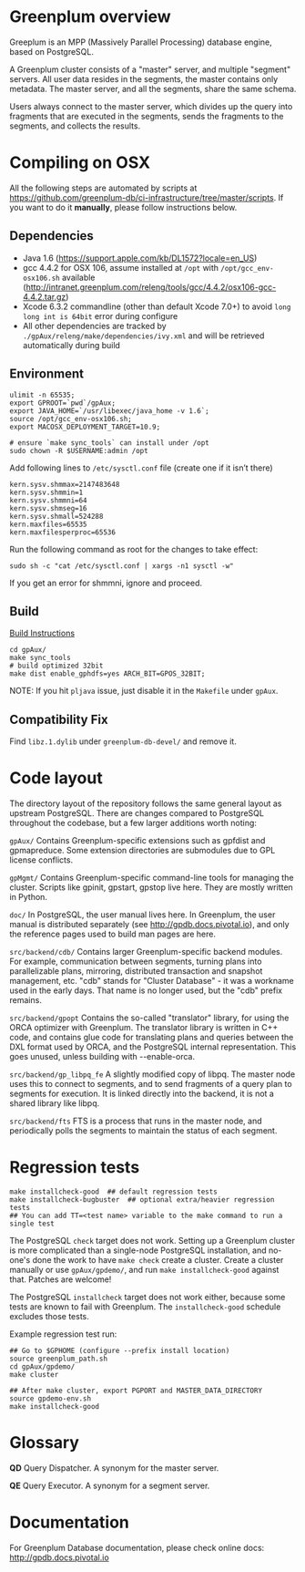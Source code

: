 # Greenplum overview

Greeplum is an MPP (Massively Parallel Processing) database engine, based
on PostgreSQL.

A Greenplum cluster consists of a "master" server, and multiple "segment"
servers. All user data resides in the segments, the master contains only
metadata. The master server, and all the segments, share the same schema.

Users always connect to the master server, which divides up the query into
fragments that are executed in the segments, sends the fragments to the
segments, and collects the results.

# Compiling on OSX

All the following steps are automated by scripts at https://github.com/greenplum-db/ci-infrastructure/tree/master/scripts. If you want to do it **manually**, please follow instructions below.

## Dependencies

* Java 1.6 (https://support.apple.com/kb/DL1572?locale=en_US)
* gcc 4.4.2 for OSX 106, assume installed at `/opt` with `/opt/gcc_env-osx106.sh` available (http://intranet.greenplum.com/releng/tools/gcc/4.4.2/osx106-gcc-4.4.2.tar.gz)
* Xcode 6.3.2 commandline (other than default Xcode 7.0+) to avoid `long long int is 64bit` error during configure
* All other dependencies are tracked by `./gpAux/releng/make/dependencies/ivy.xml` and will be retrieved automatically during build

## Environment

```
ulimit -n 65535;
export GPROOT=`pwd`/gpAux;
export JAVA_HOME=`/usr/libexec/java_home -v 1.6`;
source /opt/gcc_env-osx106.sh;
export MACOSX_DEPLOYMENT_TARGET=10.9;

# ensure `make sync_tools` can install under /opt
sudo chown -R $USERNAME:admin /opt
```

Add following lines to `/etc/sysctl.conf` file (create one if it isn’t there)
```
kern.sysv.shmmax=2147483648
kern.sysv.shmmin=1
kern.sysv.shmmni=64
kern.sysv.shmseg=16
kern.sysv.shmall=524288
kern.maxfiles=65535
kern.maxfilesperproc=65536
```

Run the following command as root for the changes to take effect:

```
sudo sh -c "cat /etc/sysctl.conf | xargs -n1 sysctl -w"
```

If you get an error for shmmni, ignore and proceed. 

## Build

[Build Instructions](gpAux/BUILD_INSTRUCTIONS)

```
cd gpAux/
make sync_tools
# build optimized 32bit
make dist enable_gphdfs=yes ARCH_BIT=GPOS_32BIT;
```

NOTE: If you hit `pljava` issue, just disable it in the `Makefile` under `gpAux`.

## Compatibility Fix

Find `libz.1.dylib` under `greenplum-db-devel/` and remove it.

# Code layout

The directory layout of the repository follows the same general layout as
upstream PostgreSQL. There are changes compared to PostgreSQL throughout the
codebase, but a few larger additions worth noting:

`gpAux/`
	Contains Greenplum-specific extensions such as gpfdist and gpmapreduce.
	Some extension directories are submodules due to GPL license conflicts.

`gpMgmt/`
	Contains Greenplum-specific command-line tools for managing the
	cluster. Scripts like gpinit, gpstart, gpstop live here. They are
	mostly written in Python.

`doc/`
	In PostgreSQL, the user manual lives here. In Greenplum, the user
	manual is distributed separately (see http://gpdb.docs.pivotal.io), and
	only the reference pages used to build man pages are here.

`src/backend/cdb/`
	Contains larger Greenplum-specific backend modules. For example,
	communication between segments, turning plans into parallelizable
	plans, mirroring, distributed transaction and snapshot management,
	etc. "cdb" stands for "Cluster Database" - it was a workname used in
	the early days. That name is no longer used, but the "cdb" prefix
	remains.

`src/backend/gpopt`
	Contains the so-called "translator" library, for using the ORCA
	optimizer with Greenplum. The translator library is written in C++
	code, and contains glue code for translating plans and queries between
	the DXL format used by ORCA, and the PostgreSQL internal
	representation. This goes unused, unless building with --enable-orca.

`src/backend/gp_libpq_fe`
	A slightly modified copy of libpq. The master node uses this to
	connect to segments, and to send fragments of a query plan to segments
	for execution. It is linked directly into the backend, it is not a
	shared library like libpq.

`src/backend/fts`
	FTS is a process that runs in the master node, and periodically polls
	the segments to maintain the status of each segment.


# Regression tests

```
make installcheck-good  ## default regression tests
make installcheck-bugbuster  ## optional extra/heavier regression tests
## You can add TT=<test name> variable to the make command to run a single test
```

The PostgreSQL `check` target does not work. Setting up a Greenplum cluster
is more complicated than a single-node PostgreSQL installation, and no-one's
done the work to have `make check` create a cluster. Create a cluster
manually or use `gpAux/gpdemo/`, and run `make installcheck-good` against
that. Patches are welcome!

The PostgreSQL `installcheck` target does not work either, because some
tests are known to fail with Greenplum. The `installcheck-good` schedule
excludes those tests.

Example regression test run:
```
## Go to $GPHOME (configure --prefix install location)
source greenplum_path.sh
cd gpAux/gpdemo/
make cluster

## After make cluster, export PGPORT and MASTER_DATA_DIRECTORY
source gpdemo-env.sh
make installcheck-good
```

# Glossary

**QD** Query Dispatcher. A synonym for the master server.

**QE** Query Executor. A synonym for a segment server.


# Documentation

For Greenplum Database documentation, please check online docs:
http://gpdb.docs.pivotal.io
